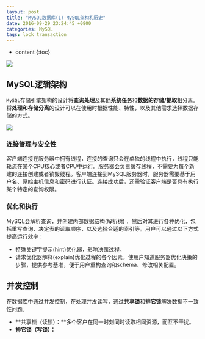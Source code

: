```yaml
---
layout: post
title: "MySQL数据库(1)-MySQL架构和历史"
date: 2016-09-29 23:24:45 +0800
categories: MySQL
tags: lock transaction
---
```

* content
{:toc}

![](http://i.imgur.com/TxPjy6g.jpg)










## MySQL逻辑架构 ##


`MySQL`存储引擎架构的设计将**查询处理**及其他**系统任务**和**数据的存储/提取**相分离。将**处理和存储分离**的设计可以在使用时根据性能、特性，以及其他需求选择数据存储的方式。


![](http://i.imgur.com/bVNZOSl.png)

### 连接管理与安全性 ###

客户端连接在服务器中拥有线程，连接的查询只会在单独的线程中执行，线程只能轮流在某个CPU核心或者CPU中运行。服务器会负责缓存线程，不需要为每个新建的连接创建或者销毁线程。客户端连接到MySQL服务器时，服务器需要基于用户名、原始主机信息和密码进行认证。连接成功后，还需验证客户端是否具有执行某个特定的查询权限。


### 优化和执行 ###

MySQL会解析查询，井创建内部数据结构(解析树) ，然后对其进行各种优化，包括重写查询、决定表的读取顺序，以及选择合适的索引等。用户可以通过以下方式提高运行效率：

- 特殊关键字提示(hint)优化器，影响决策过程。
- 请求优化器解释(explain)优化过程的各个因素，使用户知道服务器优化决策的步骤，提供参考基准，便于用户重构查询和schema、修改相关配置。


## 并发控制 ##


在数据库中通过并发控制，在处理并发读写，通过**共享锁**和**排它锁**解决数据不一致性问题。

- **共享锁（读锁）：**多个客户在同一时刻同时读取相同资源，而互不干扰。
- **排它锁（写锁）：**
